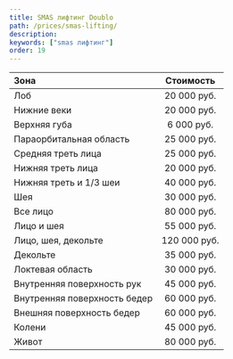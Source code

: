 ```yaml
---
title: SMAS лифтинг Doublo
path: /prices/smas-lifting/
description:
keywords: ["smas лифтинг"]
order: 19
---
```



| Зона                         |   Стоимость   |
|:-----------------------------|:-------------:|
| Лоб                          |  20 000 руб.  |
| Нижние веки                  |  20 000 руб.  |
| Верхняя губа                 |  6 000 руб.   |
| Параорбитальная область      |  25 000 руб.  |
| Средняя треть лица           |  25 000 руб.  |
| Нижняя треть лица            |  20 000 руб.  |
| Нижняя треть и 1/3 шеи       |  40 000 руб.  |
| Шея                          |  30 000 руб.  |
| Все лицо                     |  80 000 руб.  |
| Лицо и шея                   |  55 000 руб.  |
| Лицо, шея, декольте          | 120  000 руб. |
| Декольте                     |  35 000 руб.  |
| Локтевая область             |  30 000 руб.  |
| Внутренняя поверхность рук   |  45 000 руб.  |
| Внутренняя поверхность бедер |  60 000 руб.  |
| Внешняя поверхность бедер    |  60 000 руб.  |
| Колени                       |  45 000 руб.  |
| Живот                        |  80 000 руб.  |
